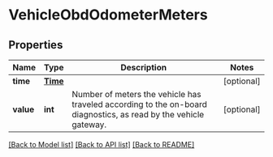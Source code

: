 # VehicleObdOdometerMeters

## Properties
Name | Type | Description | Notes
------------ | ------------- | ------------- | -------------
**time** | [**Time**](Time.md) |  | [optional] 
**value** | **int** | Number of meters the vehicle has traveled according to the on-board diagnostics, as read by the vehicle gateway. | [optional] 

[[Back to Model list]](../README.md#documentation-for-models) [[Back to API list]](../README.md#documentation-for-api-endpoints) [[Back to README]](../README.md)

